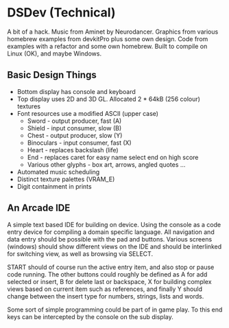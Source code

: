 DSDev (Technical)
=================

A bit of a hack. Music from Aminet by Neurodancer. Graphics from various homebrew examples from devkitPro plus some own design. Code from examples with a refactor and some own homebrew. Built to compile on Linux (OK), and maybe Windows.

Basic Design Things
-------------------

* Bottom display has console and keyboard
* Top display uses 2D and 3D GL. Allocated 2 * 64kB (256 colour) textures
* Font resources use a modified ASCII (upper case)
  * Sword - output producer, fast (A)
  * Shield - input consumer, slow (B)
  * Chest - output producer, slow (Y)
  * Binoculars - input consumer, fast (X)
  * Heart - replaces backslash (life)
  * End - replaces caret for easy name select end on high score
  * Various other glyphs - box art, arrows, angled quotes ...
* Automated music scheduling
* Distinct texture palettes (VRAM_E)
* Digit containment in prints

An Arcade IDE
-------------

A simple text based IDE for building on device. Using the console as a code entry device for compiling a domain specific language. All navigation and data entry should be possible with the pad and buttons. Various screens (windows) should show different views on the IDE and should be interlinked for switching view, as well as browsing via SELECT.

START should of course run the active entry item, and also stop or pause code running. The other buttons could roughly be defined as A for add selected or insert, B for delete last or backspace, X for building complex views based on current item such as references, and finally Y should change between the insert type for numbers, strings, lists and words.

Some sort of simple programming could be part of in game play. To this end keys can be intercepted by the console on the sub display.

